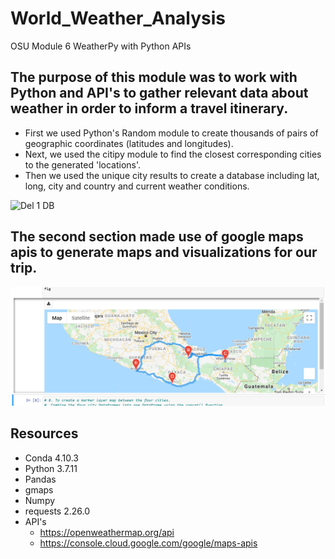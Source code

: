 # World_Weather_Analysis
OSU Module 6 WeatherPy with Python APIs
## The purpose of this module was to work with Python and API's to gather relevant data about weather in order to inform a travel itinerary.
 - First we used Python's Random module to create thousands of pairs of geographic coordinates (latitudes and longitudes).
 - Next, we used the citipy module to find the closest corresponding cities to the generated 'locations'.
 - Then we used the unique city results to create a database including lat, long, city and country and current weather conditions.
 <img width="559" alt="Del 1 DB" src="https://user-images.githubusercontent.com/46324081/147859110-8134390f-3eb0-4257-8752-1b5c1138805e.PNG">

## The second section made use of google maps apis to generate maps and visualizations for our trip.
![](Vacation_Itinerary/WeatherPy_travel_map.PNG)

## Resources
 - Conda 4.10.3
 - Python 3.7.11
 - Pandas
 - gmaps
 - Numpy
 - requests 2.26.0
 - API's
   - https://openweathermap.org/api
   - https://console.cloud.google.com/google/maps-apis
